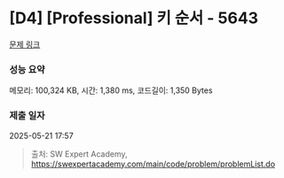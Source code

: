 # [D4] [Professional] 키 순서 - 5643 

[문제 링크](https://swexpertacademy.com/main/code/problem/problemDetail.do?contestProbId=AWXQsLWKd5cDFAUo) 

### 성능 요약

메모리: 100,324 KB, 시간: 1,380 ms, 코드길이: 1,350 Bytes

### 제출 일자

2025-05-21 17:57



> 출처: SW Expert Academy, https://swexpertacademy.com/main/code/problem/problemList.do